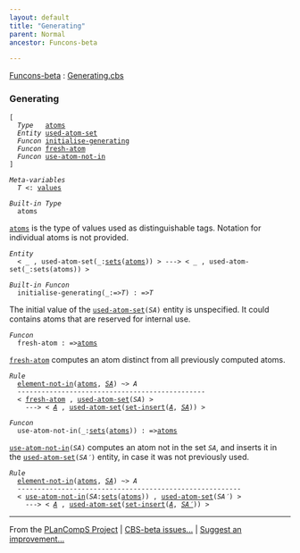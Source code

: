 ```yaml
---
layout: default
title: "Generating"
parent: Normal
ancestor: Funcons-beta

---
```


[Funcons-beta] : [Generating.cbs]

### Generating

<div class="highlighter-rouge"><pre class="highlight"><code>[
  <i class="keyword">Type</i>   <span class="name"><a href="#Name_atoms">atoms</a></span>
  <i class="keyword">Entity</i> <span class="name"><a href="#Name_used-atom-set">used-atom-set</a></span>
  <i class="keyword">Funcon</i> <span class="name"><a href="#Name_initialise-generating">initialise-generating</a></span>
  <i class="keyword">Funcon</i> <span class="name"><a href="#Name_fresh-atom">fresh-atom</a></span>
  <i class="keyword">Funcon</i> <span class="name"><a href="#Name_use-atom-not-in">use-atom-not-in</a></span>
]</code></pre></div>



<div class="highlighter-rouge"><pre class="highlight"><code><i class="keyword">Meta-variables</i>
  <span id="PartVariable_T"><i class="var">T</i></span> <: <span class="name"><a href="../../../Values/Value-Types/index.html#Name_values">values</a></span></code></pre></div>



<div class="highlighter-rouge"><pre class="highlight"><code><i class="keyword">Built-in</i> <i class="keyword">Type</i>
  <span class="name"><span id="Name_atoms">atoms</span></span></code></pre></div>

  <code><span class="name"><a href="#Name_atoms">atoms</a></span></code> is the type of values used as distinguishable tags.
  Notation for individual atoms is not provided.



<div class="highlighter-rouge"><pre class="highlight"><code><i class="keyword">Entity</i>
  < _ , <span class="ent-name"><span id="Name_used-atom-set">used-atom-set</span></span>(_:<span class="name"><a href="../../../Values/Composite/Sets/index.html#Name_sets">sets</a></span>(<span class="name"><a href="#Name_atoms">atoms</a></span>)) > ---> < _ , <span class="ent-name">used-atom-set</span>(_:<span class="name">sets</span>(<span class="name">atoms</span>)) ></code></pre></div>



<div class="highlighter-rouge"><pre class="highlight"><code><i class="keyword">Built-in</i> <i class="keyword">Funcon</i>
  <span class="name"><span id="Name_initialise-generating">initialise-generating</span></span>(_:=><span id="Variable109_T"><i class="var">T</i></span>) : =><span id="Variable124_T"><i class="var">T</i></span></code></pre></div>

  The initial value of the <code><span class="name"><a href="#Name_used-atom-set">used-atom-set</a></span>(<i class="var">SA</i>)</code> entity is unspecified. It could
  contains atoms that are reserved for internal use.



<div class="highlighter-rouge"><pre class="highlight"><code><i class="keyword">Funcon</i>
  <span class="name"><span id="Name_fresh-atom">fresh-atom</span></span> : =><span class="name"><a href="#Name_atoms">atoms</a></span></code></pre></div>

  <code><span class="name"><a href="#Name_fresh-atom">fresh-atom</a></span></code> computes an atom distinct from all previously computed atoms.

<div class="highlighter-rouge"><pre class="highlight"><code><i class="keyword">Rule</i>
  <span class="name"><a href="../../../Values/Composite/Sets/index.html#Name_element-not-in">element-not-in</a></span>(<span class="name"><a href="#Name_atoms">atoms</a></span>, <a href="#Variable212_SA"><i class="var">SA</i></a>) ~> <span id="Variable198_A"><i class="var">A</i></span>
  -----------------------------------------------
  < <span class="name"><a href="#Name_fresh-atom">fresh-atom</a></span> , <span class="ent-name"><a href="#Name_used-atom-set">used-atom-set</a></span>(<span id="Variable212_SA"><i class="var">SA</i></span>) > 
    ---> < <a href="#Variable198_A"><i class="var">A</i></a> , <span class="ent-name"><a href="#Name_used-atom-set">used-atom-set</a></span>(<span class="name"><a href="../../../Values/Composite/Sets/index.html#Name_set-insert">set-insert</a></span>(<a href="#Variable198_A"><i class="var">A</i></a>, <a href="#Variable212_SA"><i class="var">SA</i></a>)) ></code></pre></div>



<div class="highlighter-rouge"><pre class="highlight"><code><i class="keyword">Funcon</i>
  <span class="name"><span id="Name_use-atom-not-in">use-atom-not-in</span></span>(_:<span class="name"><a href="../../../Values/Composite/Sets/index.html#Name_sets">sets</a></span>(<span class="name"><a href="#Name_atoms">atoms</a></span>)) : =><span class="name"><a href="#Name_atoms">atoms</a></span></code></pre></div>

  <code><span class="name"><a href="#Name_use-atom-not-in">use-atom-not-in</a></span>(<i class="var">SA</i>)</code> computes an atom not in the set <code><i class="var">SA</i></code>, and inserts it
  in the <code><span class="name"><a href="#Name_used-atom-set">used-atom-set</a></span>(<i class="var">SA&prime;</i>)</code> entity, in case it was not previously used.

<div class="highlighter-rouge"><pre class="highlight"><code><i class="keyword">Rule</i>
  <span class="name"><a href="../../../Values/Composite/Sets/index.html#Name_element-not-in">element-not-in</a></span>(<span class="name"><a href="#Name_atoms">atoms</a></span>, <a href="#Variable380_SA"><i class="var">SA</i></a>) ~> <span id="Variable368_A"><i class="var">A</i></span>
  --------------------------------------------------------
  < <span class="name"><a href="#Name_use-atom-not-in">use-atom-not-in</a></span>(<span id="Variable380_SA"><i class="var">SA</i></span>:<span class="name"><a href="../../../Values/Composite/Sets/index.html#Name_sets">sets</a></span>(<span class="name"><a href="#Name_atoms">atoms</a></span>)) , <span class="ent-name"><a href="#Name_used-atom-set">used-atom-set</a></span>(<span id="Variable403_SA'"><i class="var">SA&prime;</i></span>) >
    ---> < <a href="#Variable368_A"><i class="var">A</i></a> , <span class="ent-name"><a href="#Name_used-atom-set">used-atom-set</a></span>(<span class="name"><a href="../../../Values/Composite/Sets/index.html#Name_set-insert">set-insert</a></span>(<a href="#Variable368_A"><i class="var">A</i></a>, <a href="#Variable403_SA'"><i class="var">SA&prime;</i></a>)) ></code></pre></div>



[Funcons-beta]: /CBS-beta/docs/Funcons-beta
  "FUNCONS-BETA"
[Unstable-Funcons-beta]: /CBS-beta/docs/Unstable-Funcons-beta
  "UNSTABLE-FUNCONS-BETA"
[Languages-beta]: /CBS-beta/docs/Languages-beta
  "LANGUAGES-BETA"
[Unstable-Languages-beta]: /CBS-beta/docs/Unstable-Languages-beta
  "UNSTABLE-LANGUAGES-BETA"
[CBS-beta]: /CBS-beta 
  "CBS-BETA"


____

From the [PLanCompS Project] | [CBS-beta issues...] | [Suggest an improvement...]

[Generating.cbs]: /CBS-beta/Funcons-beta/Computations/Normal/Generating/Generating.cbs
  "CBS SOURCE FILE"
[PLanCompS Project]: https://plancomps.github.io
  "PROGRAMMING LANGUAGE COMPONENTS AND SPECIFICATIONS PROJECT HOME PAGE"
[CBS-beta issues...]: https://github.com/plancomps/CBS-beta/issues
  "CBS-BETA ISSUE REPORTS ON GITHUB"
[Suggest an improvement...]: mailto:plancomps@gmail.com?Subject=CBS-beta%20-%20comment&Body=Re%3A%20CBS-beta%20specification%20at%20Computations/Normal/Generating/Generating.cbs%0A%0AComment/Query/Issue/Suggestion%3A%0A%0A%0ASignature%3A%0A 
  "GENERATE AN EMAIL TEMPLATE"
